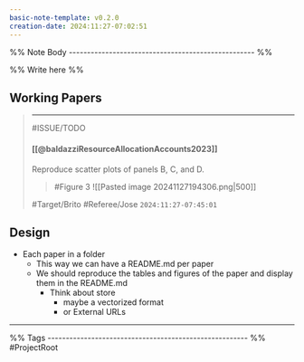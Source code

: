 ```yaml
---
basic-note-template: v0.2.0
creation-date: 2024:11:27-07:02:51
---
```


%% Note Body --------------------------------------------------- %%

%% Write here %%

## Working Papers

> ***
> #ISSUE/TODO
> 
> #### [[@baldazziResourceAllocationAccounts2023]]
> 
>  Reproduce scatter plots of panels B, C, and D.
> > #Figure 3
> > ![[Pasted image 20241127194306.png|500]]
> 
> #Target/Brito #Referee/Jose
> `2024:11:27-07:45:01`


## Design
- Each paper in a folder
	- This way we can have a README.md per paper
	- We should reproduce the tables and figures of the paper and display them in the README.md
		- Think about store
			- maybe a vectorized format
			- or External URLs





___

%% Tags ------------------------------------------------------- %%
#ProjectRoot 